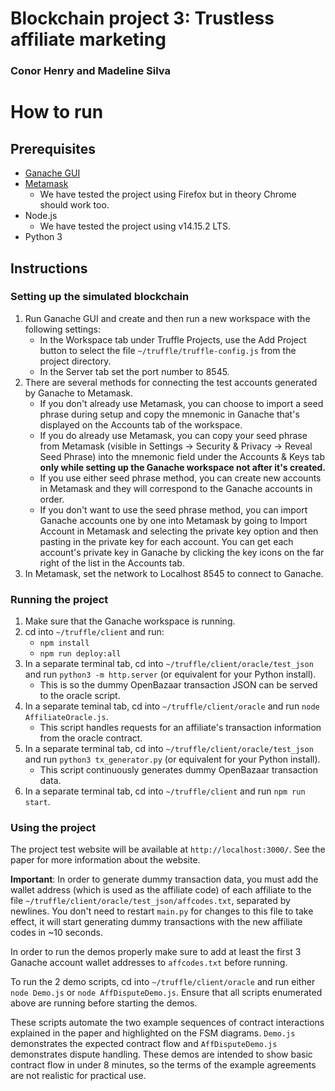 # Blockchain project 3: Trustless affiliate marketing
### Conor Henry and Madeline Silva

# How to run
## Prerequisites
- [Ganache GUI](https://www.trufflesuite.com/ganache)
- [Metamask](https://metamask.io/)
  - We have tested the project using Firefox but in theory Chrome should work too.
- Node.js
  - We have tested the project using v14.15.2 LTS.
- Python 3

## Instructions
### Setting up the simulated blockchain
1. Run Ganache GUI and create and then run a new workspace with the following settings:
    - In the Workspace tab under Truffle Projects, use the Add Project button to select the file `~/truffle/truffle-config.js` from the project directory.
    - In the Server tab set the port number to 8545.
2. There are several methods for connecting the test accounts generated by Ganache to Metamask.
    - If you don't already use Metamask, you can choose to import a seed phrase during setup and copy the mnemonic in Ganache that's displayed on the Accounts tab of the workspace.
    - If you do already use Metamask, you can copy your seed phrase from Metamask (visible in Settings -> Security & Privacy -> Reveal Seed Phrase) into the mnemonic field under the Accounts & Keys tab **only while setting up the Ganache workspace not after it's created.**
    - If you use either seed phrase method, you can create new accounts in Metamask and they will correspond to the Ganache accounts in order.
    - If you don't want to use the seed phrase method, you can import Ganache accounts one by one into Metamask by going to Import Account in Metamask and selecting the private key option and then pasting in the private key for each account. You can get each account's private key in Ganache by clicking the key icons on the far right of the list in the Accounts tab.  
3. In Metamask, set the network to Localhost 8545 to connect to Ganache. 

### Running the project
1. Make sure that the Ganache workspace is running.
2. cd into `~/truffle/client` and run:
    - `npm install`
    - `npm run deploy:all`
3. In a separate terminal tab, cd into `~/truffle/client/oracle/test_json` and run `python3 -m http.server` (or equivalent for your Python install).
    - This is so the dummy OpenBazaar transaction JSON can be served to the oracle script. 
4. In a separate teminal tab, cd into `~/truffle/client/oracle` and run `node AffiliateOracle.js`.
    - This script handles requests for an affiliate's transaction information from the oracle contract.
5. In a separate terminal tab, cd into `~/truffle/client/oracle/test_json` and run `python3 tx_generator.py` (or equivalent for your Python install).
    - This script continuously generates dummy OpenBazaar transaction data. 
6. In a separate terminal tab, cd into `~/truffle/client` and run `npm run start`.

### Using the project
The project test website will be available at `http://localhost:3000/`. See the paper for more information about the website. 

**Important**: In order to generate dummy transaction data, you must add the wallet address (which is used as the affiliate code) of each affiliate to the file `~/truffle/client/oracle/test_json/affcodes.txt`, separated by newlines. You don't need to restart `main.py` for changes to this file to take effect, it will start generating dummy transactions with the new affiliate codes in ~10 seconds.

In order to run the demos properly make sure to add at least the first 3 Ganache account wallet addresses to `affcodes.txt` before running.

To run the 2 demo scripts, cd into `~/truffle/client/oracle` and run either `node Demo.js` or `node AffDisputeDemo.js`. Ensure that all scripts enumerated above are running before starting the demos. 

These scripts automate the two example sequences of contract interactions explained in the paper and highlighted on the FSM diagrams. `Demo.js` demonstrates the expected contract flow and `AffDisputeDemo.js` demonstrates dispute handling. These demos are intended to show basic contract flow in under 8 minutes, so the terms of the example agreements are not realistic for practical use. 
